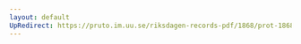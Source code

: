 ```yaml
---
layout: default
UpRedirect: https://pruto.im.uu.se/riksdagen-records-pdf/1868/prot-1868--ak--512/prot-1868--ak--512_000.pdf
---
```

